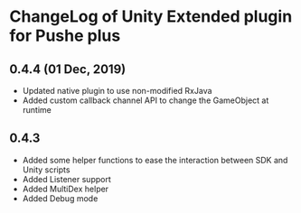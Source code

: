# ChangeLog of Unity Extended plugin for Pushe plus

## 0.4.4 (01 Dec, 2019)

- Updated native plugin to use non-modified RxJava
- Added custom callback channel API to change the GameObject at runtime

## 0.4.3

* Added some helper functions to ease the interaction between SDK and Unity scripts
* Added Listener support
* Added MultiDex helper
* Added Debug mode